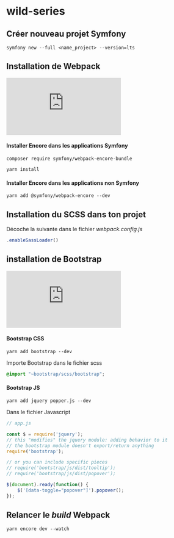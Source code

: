 # wild-series

## Créer nouveau projet Symfony

```terminal
symfony new --full <name_project> --version=lts
```

## Installation de Webpack

![Documentation Webpack/Symfony](https://symfony.com/doc/current/frontend/encore/installation.html)

#### Installer Encore dans les applications Symfony

```terminal
composer require symfony/webpack-encore-bundle
```

```terminal
yarn install
```

#### Installer Encore dans les applications non Symfony

```terminal
yarn add @symfony/webpack-encore --dev
```

## Installation du SCSS dans ton projet

Décoche la suivante dans le fichier _webpack.config.js_

```javascript
.enableSassLoader()
```

## installation de Bootstrap

![Guide installation Bootstrap (Symfony)](https://symfony.com/doc/current/frontend/encore/bootstrap.html)

#### Bootstrap CSS

```terminal
yarn add bootstrap --dev
```

Importe Bootstrap dans le fichier scss

```SCSS
@import "~bootstrap/scss/bootstrap";
```

#### Bootstrap JS

```terminal
yarn add jquery popper.js --dev
```

Dans le fichier Javascript

```javascript
// app.js

const $ = require('jquery');
// this "modifies" the jquery module: adding behavior to it
// the bootstrap module doesn't export/return anything
require('bootstrap');

// or you can include specific pieces
// require('bootstrap/js/dist/tooltip');
// require('bootstrap/js/dist/popover');

$(document).ready(function() {
    $('[data-toggle="popover"]').popover();
});

```

## Relancer le _build_ Webpack

```terminal
yarn encore dev --watch
```
